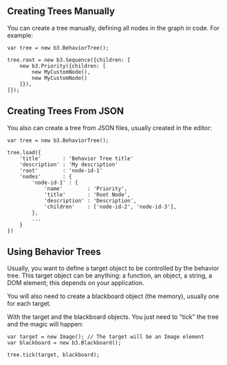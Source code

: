 ## Creating Trees Manually

You can create a tree manually, defining all nodes in the graph in code. For 
example:

    var tree = new b3.BehaviorTree();

    tree.root = new b3.Sequence({children: [
        new b3.Priority({children: [
            new MyCustomNode(),
            new MyCustomNode()
        ]}),
    ]});


## Creating Trees From JSON

You also can create a tree from JSON files, usually created in the editor:

    var tree = new b3.BehaviorTree();

    tree.load({
        'title'       : 'Behavior Tree title'
        'description' : 'My description'
        'root'        : 'node-id-1'
        'nodes'       : {
            'node-id-1' : {
                'name'        : 'Priority',
                'title'       : 'Root Node', 
                'description' : 'Description', 
                'children'    : ['node-id-2', 'node-id-3'], 
            },
            ...
        }
    })


## Using Behavior Trees

Usually, you want to define a target object to be controlled by the behavior 
tree. This target object can be anything: a function, an object, a string, a 
DOM element; this depends on your application.

You will also need to create a blackboard object (the memory), usually one for 
each target.

With the target and the blackboard objects. You just need to "tick" the tree 
and the magic will happen:

    var target = new Image(); // The target will be an Image element
    var blackboard = new b3.Blackboard();

    tree.tick(target, blackboard);

